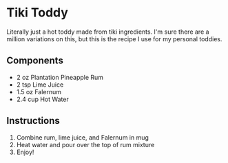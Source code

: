 # Tiki Toddy

Literally just a hot toddy made from tiki ingredients. I'm sure there are a million variations on this, but this is the recipe I use for my personal toddies.

## Components
* 2 oz Plantation Pineapple Rum
* 2 tsp Lime Juice
* 1.5 oz Falernum
* 2.4 cup Hot Water

## Instructions
1. Combine rum, lime juice, and Falernum in mug
2. Heat water and pour over the top of rum mixture
3. Enjoy!
